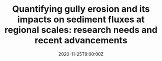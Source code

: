 ---
title: 'Quantifying gully erosion and its impacts on sediment fluxes at regional scales: research needs and recent advancements'
summary: 19:00-19:45 by Dr. Matthias Vanmaercke
tags:
- First day
date: "2020-11-25T9:00:00Z"

# Optional external URL for project (replaces project detail page).
external_link: https://www.youtube.com/

---